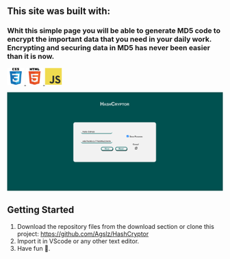## This site was built with:

### Whit this simple page you will be able to generate MD5 code to encrypt the important data that you need in your daily work. Encrypting and securing data in MD5 has never been easier than it is now.

<p align="left"> <a href="https://www.w3schools.com/css/" target="_blank" rel="noreferrer"> <img src="https://raw.githubusercontent.com/devicons/devicon/master/icons/css3/css3-original-wordmark.svg" alt="css3" width="40" height="40"/> </a> <a href="https://www.w3.org/html/" target="_blank" rel="noreferrer"> <img src="https://raw.githubusercontent.com/devicons/devicon/master/icons/html5/html5-original-wordmark.svg" alt="html5" width="40" height="40"/> </a> <a href="https://developer.mozilla.org/en-US/docs/Web/JavaScript" target="_blank" rel="noreferrer"> <img src="https://raw.githubusercontent.com/devicons/devicon/master/icons/javascript/javascript-original.svg" alt="javascript" width="40" height="40"/> </a> </p>
 
![Binary Screenshot](screenshots/screenshot1.png) 
 
## Getting Started

1. Download the repository files from the download section or clone this project: https://github.com/Agslz/HashCryptor
2. Import it in VScode or any other text editor.
3. Have fun 🚀.

